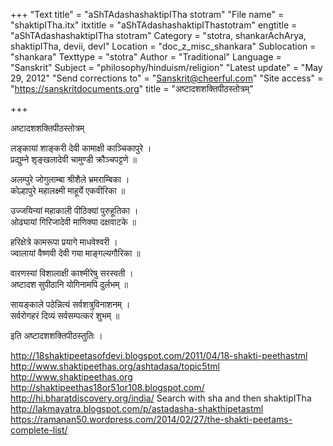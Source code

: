 +++
"Text title" = "aShTAdashashaktipITha stotram"
"File name" = "shaktipITha.itx"
itxtitle = "aShTAdashashaktipIThastotram"
engtitle = "aShTAdashashaktipITha stotram"
Category = "stotra, shankarAchArya, shaktipITha, devii, devI"
Location = "doc_z_misc_shankara"
Sublocation = "shankara"
Texttype = "stotra"
Author = "Traditional"
Language = "Sanskrit"
Subject = "philosophy/hinduism/religion"
"Latest update" = "May 29, 2012"
"Send corrections to" = "Sanskrit@cheerful.com"
"Site access" = "https://sanskritdocuments.org"
title = "अष्टादशशक्तिपीठस्तोत्रम्"

+++
  
 अष्टादशशक्तिपीठस्तोत्रम्   
  
लङ्कायां शाङ्करी देवी कामाक्षी काञ्चिकापुरे ।  
प्रद्युम्ने शृङ्खलादेवी चामुण्डी क्रौञ्चपट्टणे ॥  
  
अलम्पुरे जोगुलाम्बा श्रीशैले भ्रमराम्बिका ।  
कोल्हापुरे महालक्ष्मी माहूर्ये एकवीरिका ॥  
  
उज्जयिन्यां महाकाली पीठिक्यां पुरुहूतिका ।  
ओढ्यायां गिरिजादेवी माणिक्या दक्षवाटके ॥  
  
हरिक्षेत्रे कामरूपा प्रयागे माधवेश्वरी ।  
ज्वालायां वैष्णवी देवी गया माङ्गल्यगौरिका ॥  
  
वारणस्यां विशालाक्षी काश्मीरेषु सरस्वती ।  
अष्टादश सुपीठानि योगिनामपि दुर्लभम् ॥  
  
सायङ्काले पठेन्नित्यं सर्वशत्रुविनाशनम् ।  
सर्वरोगहरं दिव्यं सर्वसम्पत्करं शुभम् ॥  
  
इति अष्टादशशक्तिपीठस्तुतिः ।  
  
  
http://18shaktipeetasofdevi.blogspot.com/2011/04/18-shakti-peethastml  
http://www.shaktipeethas.org/ashtadasa/topic5tml  
http://www.shaktipeethas.org  
http://shaktipeethas18or51or108.blogspot.com/  
http://hi.bharatdiscovery.org/india/ Search with sha and then shaktipITha  
http://lakmayatra.blogspot.com/p/astadasha-shakthipetastml  
https://ramanan50.wordpress.com/2014/02/27/the-shakti-peetams-complete-list/  
  
